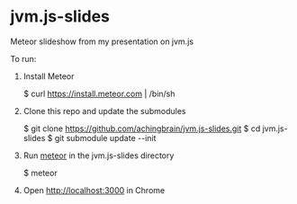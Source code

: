 jvm.js-slides
=============

Meteor slideshow from my presentation on jvm.js

To run:

1. Install Meteor

	$ curl https://install.meteor.com | /bin/sh

2. Clone this repo and update the submodules

	$ git clone https://github.com/achingbrain/jvm.js-slides.git
	$ cd jvm.js-slides
	$ git submodule update --init

3. Run [meteor](http://docs.meteor.com) in the jvm.js-slides directory

	$ meteor

4. Open [http://localhost:3000](http://localhost:3000) in Chrome